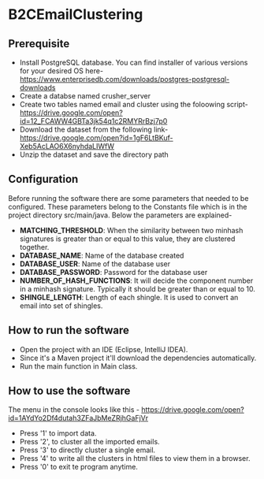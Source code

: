 # B2CEmailClustering

## Prerequisite
* Install PostgreSQL database. You can find installer of various versions for your desired OS here-
https://www.enterprisedb.com/downloads/postgres-postgresql-downloads
* Create a databse named crusher_server
* Create two tables named email and cluster using the foloowing script-
https://drive.google.com/open?id=12_FCAWW4GBTa3jk54q1c2RMYRrBzj7p0
* Download the dataset from the following link-
https://drive.google.com/open?id=1gF6LtBKuf-Xeb5AcLAO6X6nyhdaLIWfW
* Unzip the dataset and save the directory path

## Configuration
Before running the software there are some parameters that needed to be configured. These parameters belong to the Constants file which is in the project directory src/main/java. Below the parameters are explained-

* __MATCHING_THRESHOLD__: When the similarity between two minhash signatures is greater than or equal to this value, they are clustered together. 
* __DATABASE_NAME__: Name of the database created
* __DATABASE_USER__: Name of the database user
* __DATABASE_PASSWORD__: Password for the database user
* __NUMBER_OF_HASH_FUNCTIONS__: It will decide the component number in a minhash signature. Typically it should be greater than or equal to 10.
* __SHINGLE_LENGTH__: Length of each shingle. It is used to convert an email into set of shingles.

## How to run the software
* Open the project with an IDE (Eclipse, IntelliJ IDEA). 
* Since it's a Maven project it'll download the dependencies automatically.
* Run the main function in Main class.

## How to use the software
The menu in the console looks like this - https://drive.google.com/open?id=1AYdYo2Df4dutah3ZFaJbMeZRjhGaFjVr
* Press '1' to import data.
* Press '2', to cluster all the imported emails.
* Press '3' to directly cluster a single email.
* Press '4' to write all the clusters in html files to view them in a browser.
* Press '0' to exit te program anytime.
